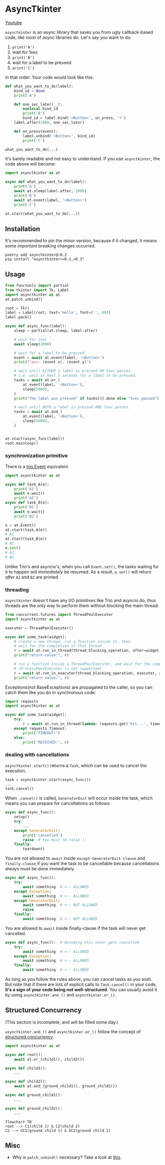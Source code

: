 # AsyncTkinter

[Youtube](https://youtu.be/8XP1KgRd3jI)

`asynctkinter` is an async library that saves you from ugly callback-based code,
like most of async libraries do.
Let's say you want to do:

1. `print('A')`
1. wait for 1sec
1. `print('B')`
1. wait for a label to be pressed
1. `print('C')`

in that order.
Your code would look like this:

```python
def what_you_want_to_do(label):
    bind_id = None
    print('A')

    def one_sec_later(__):
        nonlocal bind_id
        print('B')
        bind_id = label.bind('<Button>', on_press, '+')
    label.after(1000, one_sec_later)

    def on_press(event):
        label.unbind('<Button>', bind_id)
        print('C')

what_you_want_to_do(...)
```

It's barely readable and not easy to understand.
If you use `asynctkinter`, the code above will become:

```python
import asynctkinter as at

async def what_you_want_to_do(label):
    print('A')
    await at.sleep(label.after, 1000)
    print('B')
    await at.event(label, '<Button>')
    print('C')

at.start(what_you_want_to_do(...))
```

## Installation

It's recommended to pin the minor version, because if
it changed, it means some *important* breaking changes occurred.

```text
poetry add asynctkinter@~0.2
pip install "asynctkinter>=0.2,<0.3"
```

## Usage

```python
from functools import partial
from tkinter import Tk, Label
import asynctkinter as at
at.patch_unbind()

root = Tk()
label = Label(root, text='Hello', font=('', 60))
label.pack()

async def async_func(label):
    sleep = partial(at.sleep, label.after)

    # wait for 2sec
    await sleep(2000)

    # wait for a label to be pressed
    event = await at.event(label, '<Button>')
    print(f"pos: {event.x}, {event.y}")

    # wait until EITHER a label is pressed OR 5sec passes.
    # i.e. wait at most 5 seconds for a label to be pressed.
    tasks = await at.or_(
        at.event(label, '<Button>'),
        sleep(5000),
    )
    print("The label was pressed" if tasks[0].done else "5sec passed")

    # wait until BOTH a label is pressed AND 5sec passes.
    tasks = await at.and_(
        at.event(label, '<Button>'),
        sleep(5000),
    )


at.start(async_func(label))
root.mainloop()
```

### synchronization primitive

There is a [trio.Event](https://trio.readthedocs.io/en/stable/reference-core.html#trio.Event) equivalent.

```python
import asynctkinter as at

async def task_A(e):
    print('A1')
    await e.wait()
    print('A2')
async def task_B(e):
    print('B1')
    await e.wait()
    print('B2')

e = at.Event()
at.start(task_A(e))
# A1
at.start(task_B(e))
# B1
e.set()
# A2
# B2
```

Unlike Trio's and asyncio's, when you call ``Event.set()``,
the tasks waiting for it to happen will *immediately* be resumed.
As a result, ``e.set()`` will return *after* ``A2`` and ``B2`` are printed.

### threading

`asynctkinter` doesn't have any I/O primitives like Trio and asyncio do,
thus threads are the only way to perform them without blocking the main-thread:

```python
from concurrent.futures import ThreadPoolExecuter
import asynctkinter as at

executer = ThreadPoolExecuter()

async def some_task(widget):
    # create a new thread, run a function inside it, then
    # wait for the completion of that thread
    r = await at.run_in_thread(thread_blocking_operation, after=widget.after)
    print("return value:", r)

    # run a function inside a ThreadPoolExecuter, and wait for the completion.
    # (ProcessPoolExecuter is not supported)
    r = await at.run_in_executer(thread_blocking_operation, executer, after=widget.after)
    print("return value:", r)
```

Exceptions(not BaseExceptions) are propagated to the caller,
so you can catch them like you do in synchronous code:

```python
import requests
import asynctkinter as at

async def some_task(widget):
    try:
        r = await at.run_in_thread(lambda: requests.get('htt...', timeout=10), after=widget.after)
    except requests.Timeout:
        print("TIMEOUT!")
    else:
        print('RECEIVED:', r)
```

### dealing with cancellations

``asynctkinter.start()`` returns a ``Task``,
which can be used to cancel the execution.

```python
task = asynctkinter.start(async_func())
...
task.cancel()
```

When `.cancel()` is called, `GeneratorExit` will occur inside the task,
which means you can prepare for cancellations as follows:

```python
async def async_func():
    setup()
    try:
        ...
    except GeneratorExit:
        print('cancelled')
        raise  # You must re-raise !!
    finally:
        teardown()
```

You are not allowed to `await` inside `except-GeneratorExit-clause` and `finally-clause` if you want the task to be cancellable
because cancellations always must be done immediately.

```python
async def async_func():
    try:
        await something  # <-- ALLOWED
    except Exception:
        await something  # <-- ALLOWED
    except GeneratorExit:
        await something  # <-- NOT ALLOWED
        raise
    finally:
        await something  # <-- NOT ALLOWED
```

You are allowed to `await` inside finally-clause if the task will never get cancelled.

```python
async def async_func():  # Assuming this never gets cancelled
    try:
        await something  # <-- ALLOWED
    except Exception:
        await something  # <-- ALLOWED
    finally:
        await something  # <-- ALLOWED
```

As long as you follow the rules above, you can cancel tasks as you wish.
But note that if there are lots of explicit calls to `Task.cancel()` in your code,
**it's a sign of your code being not well-structured**.
You can usually avoid it by using `asynctkinter.and_()` and `asynctkinter.or_()`.  

## Structured Concurrency

(This section is incomplete, and will be filled some day.)

`asynctkinter.and_()` and `asynctkinter.or_()` follow the concept of [structured concurrency][njs_sc].

```python
import asynctkinter as at

async def root():
    await at.or_(child1(), child2())

async def child1():
    ...

async def child2():
    await at.and_(ground_child1(), ground_child2())

async def ground_child1():
    ...

async def ground_child2():
    ...
```

```mermaid
flowchart TB
root --> C1(child 1) & C2(child 2)
C2 --> GC1(ground child 1) & GC2(ground child 2)
```

## Misc

- Why is `patch_unbind()` necessary? Take a look at [this](https://stackoverflow.com/questions/6433369/deleting-and-changing-a-tkinter-event-binding).

[njs_sc]:https://vorpus.org/blog/notes-on-structured-concurrency-or-go-statement-considered-harmful/
